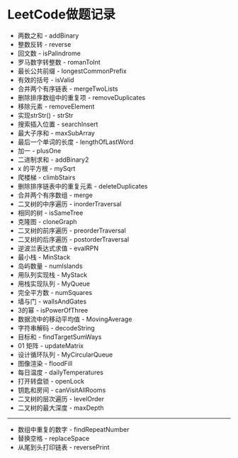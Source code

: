 # LeetCode做题记录

- 两数之和 - addBinary
- 整数反转 - reverse
- 回文数 - isPalindrome
- 罗马数字转整数 - romanToInt
- 最长公共前缀 - longestCommonPrefix
- 有效的括号 - isValid
- 合并两个有序链表 - mergeTwoLists
- 删除排序数组中的重复项 - removeDuplicates
- 移除元素 - removeElement
- 实现strStr() - strStr
- 搜索插入位置 - searchInsert
- 最大子序和 - maxSubArray
- 最后一个单词的长度 - lengthOfLastWord
- 加一 - plusOne
- 二进制求和 - addBinary2
- x 的平方根 - mySqrt
- 爬楼梯 - climbStairs
- 删除排序链表中的重复元素 - deleteDuplicates
- 合并两个有序数组 - merge
- 二叉树的中序遍历 - inorderTraversal
- 相同的树 - isSameTree
- 克隆图 - cloneGraph
- 二叉树的前序遍历 - preorderTraversal
- 二叉树的后序遍历 - postorderTraversal
- 逆波兰表达式求值 - evalRPN
- 最小栈 - MinStack
- 岛屿数量 - numIslands
- 用队列实现栈 - MyStack
- 用栈实现队列 - MyQueue
- 完全平方数 - numSquares
- 墙与门 - wallsAndGates
- 3的幂 - isPowerOfThree
- 数据流中的移动平均值 - MovingAverage
- 字符串解码 - decodeString
- 目标和 - findTargetSumWays
- 01 矩阵 - updateMatrix
- 设计循环队列 - MyCircularQueue
- 图像渲染 - floodFill
- 每日温度 - dailyTemperatures
- 打开转盘锁 - openLock
- 钥匙和房间 - canVisitAllRooms
- 二叉树的层次遍历 - levelOrder
- 二叉树的最大深度 - maxDepth

----------------------------------
- 数组中重复的数字 - findRepeatNumber
- 替换空格 - replaceSpace
- 从尾到头打印链表 - reversePrint